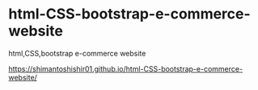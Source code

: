 # html-CSS-bootstrap-e-commerce-website
html,CSS,bootstrap e-commerce website

https://shimantoshishir01.github.io/html-CSS-bootstrap-e-commerce-website/
